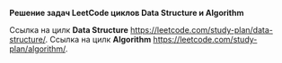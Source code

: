 **Решение задач LeetCode циклов Data Structure и Algorithm**

Ссылка на цилк **Data Structure** https://leetcode.com/study-plan/data-structure/.
Ссылка на цилк **Algorithm** https://leetcode.com/study-plan/algorithm/.
